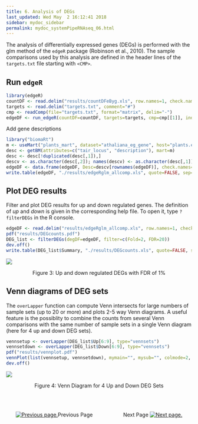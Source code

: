 ```yaml
---
title: 6. Analysis of DEGs
last_updated: Wed May  2 16:12:41 2018
sidebar: mydoc_sidebar
permalink: mydoc_systemPipeRNAseq_06.html
---
```


The analysis of differentially expressed genes (DEGs) is performed with
the glm method of the `edgeR` package (Robinson et al., 2010). The sample
comparisons used by this analysis are defined in the header lines of the 
`targets.txt` file starting with `<CMP>`.


## Run `edgeR`


```r
library(edgeR)
countDF <- read.delim("results/countDFeByg.xls", row.names=1, check.names=FALSE) 
targets <- read.delim("targets.txt", comment="#")
cmp <- readComp(file="targets.txt", format="matrix", delim="-")
edgeDF <- run_edgeR(countDF=countDF, targets=targets, cmp=cmp[[1]], independent=FALSE, mdsplot="")
```

Add gene descriptions


```r
library("biomaRt")
m <- useMart("plants_mart", dataset="athaliana_eg_gene", host="plants.ensembl.org")
desc <- getBM(attributes=c("tair_locus", "description"), mart=m)
desc <- desc[!duplicated(desc[,1]),]
descv <- as.character(desc[,2]); names(descv) <- as.character(desc[,1])
edgeDF <- data.frame(edgeDF, Desc=descv[rownames(edgeDF)], check.names=FALSE)
write.table(edgeDF, "./results/edgeRglm_allcomp.xls", quote=FALSE, sep="\t", col.names = NA)
```

## Plot DEG results

Filter and plot DEG results for up and down regulated genes. The
definition of *up* and *down* is given in the corresponding help
file. To open it, type `?filterDEGs` in the R console.


```r
edgeDF <- read.delim("results/edgeRglm_allcomp.xls", row.names=1, check.names=FALSE) 
pdf("results/DEGcounts.pdf")
DEG_list <- filterDEGs(degDF=edgeDF, filter=c(Fold=2, FDR=20))
dev.off()
write.table(DEG_list$Summary, "./results/DEGcounts.xls", quote=FALSE, sep="\t", row.names=FALSE)
```

![](./pages/mydoc/systemPipeRNAseq_files/DEGcounts.png)
<div align="center">Figure 3: Up and down regulated DEGs with FDR of 1%</div>

## Venn diagrams of DEG sets

The `overLapper` function can compute Venn intersects for large numbers of sample
sets (up to 20 or more) and plots 2-5 way Venn diagrams. A useful
feature is the possiblity to combine the counts from several Venn
comparisons with the same number of sample sets in a single Venn diagram
(here for 4 up and down DEG sets).



```r
vennsetup <- overLapper(DEG_list$Up[6:9], type="vennsets")
vennsetdown <- overLapper(DEG_list$Down[6:9], type="vennsets")
pdf("results/vennplot.pdf")
vennPlot(list(vennsetup, vennsetdown), mymain="", mysub="", colmode=2, ccol=c("blue", "red"))
dev.off()
```

![](./pages/mydoc/systemPipeRNAseq_files/vennplot.png)
<div align="center">Figure 4: Venn Diagram for 4 Up and Down DEG Sets</div>

<br><br><center><a href="mydoc_systemPipeRNAseq_05.html"><img src="images/left_arrow.png" alt="Previous page."></a>Previous Page &nbsp; &nbsp; &nbsp; &nbsp; &nbsp; &nbsp; &nbsp; &nbsp; &nbsp; &nbsp; Next Page
<a href="mydoc_systemPipeRNAseq_07.html"><img src="images/right_arrow.png" alt="Next page."></a></center>
